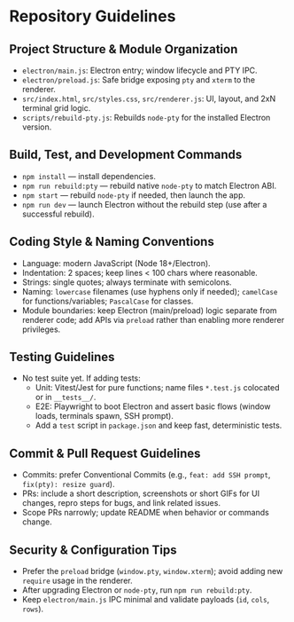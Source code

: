 # Repository Guidelines

## Project Structure & Module Organization
- `electron/main.js`: Electron entry; window lifecycle and PTY IPC.
- `electron/preload.js`: Safe bridge exposing `pty` and `xterm` to the renderer.
- `src/index.html`, `src/styles.css`, `src/renderer.js`: UI, layout, and 2xN terminal grid logic.
- `scripts/rebuild-pty.js`: Rebuilds `node-pty` for the installed Electron version.

## Build, Test, and Development Commands
- `npm install` — install dependencies.
- `npm run rebuild:pty` — rebuild native `node-pty` to match Electron ABI.
- `npm start` — rebuild `node-pty` if needed, then launch the app.
- `npm run dev` — launch Electron without the rebuild step (use after a successful rebuild).

## Coding Style & Naming Conventions
- Language: modern JavaScript (Node 18+/Electron).
- Indentation: 2 spaces; keep lines < 100 chars where reasonable.
- Strings: single quotes; always terminate with semicolons.
- Naming: `lowercase` filenames (use hyphens only if needed); `camelCase` for functions/variables; `PascalCase` for classes.
- Module boundaries: keep Electron (main/preload) logic separate from renderer code; add APIs via `preload` rather than enabling more renderer privileges.

## Testing Guidelines
- No test suite yet. If adding tests:
  - Unit: Vitest/Jest for pure functions; name files `*.test.js` colocated or in `__tests__/`.
  - E2E: Playwright to boot Electron and assert basic flows (window loads, terminals spawn, SSH prompt).
  - Add a `test` script in `package.json` and keep fast, deterministic tests.

## Commit & Pull Request Guidelines
- Commits: prefer Conventional Commits (e.g., `feat: add SSH prompt`, `fix(pty): resize guard`).
- PRs: include a short description, screenshots or short GIFs for UI changes, repro steps for bugs, and link related issues.
- Scope PRs narrowly; update README when behavior or commands change.

## Security & Configuration Tips
- Prefer the `preload` bridge (`window.pty`, `window.xterm`); avoid adding new `require` usage in the renderer.
- After upgrading Electron or `node-pty`, run `npm run rebuild:pty`.
- Keep `electron/main.js` IPC minimal and validate payloads (`id`, `cols`, `rows`).

